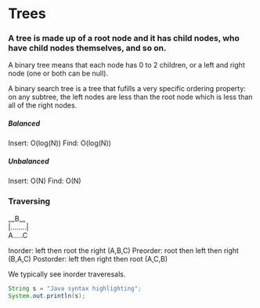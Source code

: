 # Trees

### A tree is made up of a root node and it has child nodes, who have child nodes themselves, and so on.

A binary tree means that each node has 0 to 2 children, or a left and right node (one or both can be null).

A binary search tree is a tree that fufills a very specific ordering property: on any subtree, the left nodes are less than the root node which is less than all of the right nodes.

##### Balanced
Insert: O(log(N))
Find: O(log(N))

##### Unbalanced
Insert: O(N)
Find: O(N)


### Traversing
\_\_B\_\_  
|\.\.\.\.\.\.\.\.|  
A\.\.\.\.\.C

Inorder: left then root the right (A,B,C)
Preorder: root then left then right (B,A,C)
Postorder: left then right then root (A,C,B)

We typically see inorder traveresals.




```java
String s = "Java syntax highlighting";
System.out.println(s);
```